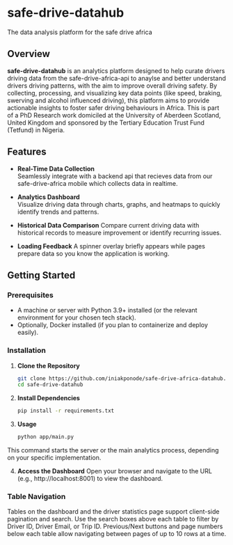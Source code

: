 # safe-drive-datahub

The data analysis platform for the safe drive africa

## Overview

**safe-drive-datahub** is an analytics platform designed to help curate drivers driving data from the safe-drive-africa-api to anaylse and better understand drivers driving patterns, with the aim to improve overall driving safety. By collecting, processing, and visualizing key data points (like speed, braking, swerving and alcohol influenced driving), this platform aims to provide actionable insights to foster safer driving behaviours in Africa. This is part of a PhD Research work domiciled at the University of Aberdeen Scotland, United Kingdom and sponsored by the Tertiary Education Trust Fund (Tetfund) in Nigeria.

## Features

- **Real-Time Data Collection**  
  Seamlessly integrate with a backend api that recieves data from our safe-drive-africa mobile which collects data in realtime.

- **Analytics Dashboard**  
  Visualize driving data through charts, graphs, and heatmaps to quickly identify trends and patterns.


- **Historical Data Comparison**
  Compare current driving data with historical records to measure improvement or identify recurring issues.

- **Loading Feedback**
  A spinner overlay briefly appears while pages prepare data so you know the application is working.

## Getting Started

### Prerequisites

- A machine or server with Python 3.9+ installed (or the relevant environment for your chosen tech stack).
- Optionally, Docker installed (if you plan to containerize and deploy easily).

### Installation

1. **Clone the Repository**  
   ```bash
   git clone https://github.com/iniakponode/safe-drive-africa-datahub.git
   cd safe-drive-datahub

2. **Install Dependencies**
   ```bash
   pip install -r requirements.txt
3. **Usage**
   ```bash
   python app/main.py
  This command starts the server or the main analytics process, depending on your specific implementation.

4. **Access the Dashboard**
  Open your browser and navigate to the URL (e.g., http://localhost:8001) to view the dashboard.

### Table Navigation

Tables on the dashboard and the driver statistics page support client-side pagination and search.
Use the search boxes above each table to filter by Driver ID, Driver Email, or Trip ID.
Previous/Next buttons and page numbers below each table allow navigating between pages of up to 10 rows at a time.

